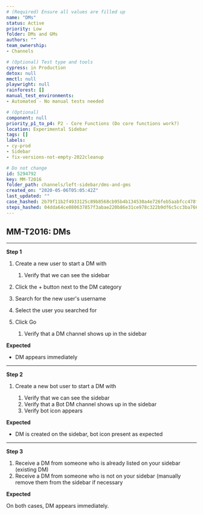 ```yaml
---
# (Required) Ensure all values are filled up
name: "DMs"
status: Active
priority: Low
folder: DMs and GMs
authors: ""
team_ownership: 
- Channels

# (Optional) Test type and tools
cypress: in Production
detox: null
mmctl: null
playwright: null
rainforest: []
manual_test_environments: 
- Automated - No manual tests needed

# (Optional)
component: null
priority_p1_to_p4: P2 - Core Functions (Do core functions work?)
location: Experimental Sidebar
tags: []
labels: 
- cy-prod
- Sidebar
- fix-versions-not-empty-2022cleanup

# Do not change
id: 5294792
key: MM-T2016
folder_path: channels/left-sidebar/dms-and-gms
created_on: "2020-05-06T05:05:42Z"
last_updated: ""
case_hashed: 2b79f11b2f4933125c89b8568cb95b4b134530a4e726feb5aabfcc478f735f49013832de6b8deef6b18e3308247a34ba
steps_hashed: 04dda64ce080637857f3abae220b86e31ce978c322b9df6c5cc3ba76666d0d0629736f8435de276d5689918bd7ada9e5
---
```


## MM-T2016: DMs

---

**Step 1**

1. Create a new user to start a DM with

   1. Verify that we can see the sidebar

2. Click the + button next to the DM category

3. Search for the new user's username

4. Select the user you searched for

5. Click Go

   1. Verify that a DM channel shows up in the sidebar

**Expected**

- DM appears immediately

---

**Step 2**

1. Create a new bot user to start a DM with

   1. Verify that we can see the sidebar
   2. Verify that a Bot DM channel shows up in the sidebar
   3. Verify bot icon appears

**Expected**

- DM is created on the sidebar, bot icon present as expected

---

**Step 3**

1. Receive a DM from someone who is already listed on your sidebar (existing DM)
2. Receive a DM from someone who is not on your sidebar (manually remove them from the sidebar if necessary

**Expected**

On both cases, DM appears immediately.
